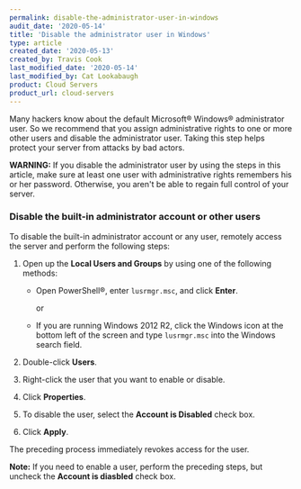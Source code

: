 ```yaml
---
permalink: disable-the-administrator-user-in-windows
audit_date: '2020-05-14'
title: 'Disable the administrator user in Windows'
type: article
created_date: '2020-05-13'
created_by: Travis Cook
last_modified_date: '2020-05-14'
last_modified_by: Cat Lookabaugh
product: Cloud Servers
product_url: cloud-servers
---
```


Many hackers know about the default Microsoft&reg; Windows&reg; administrator user. So
we recommend that you assign administrative rights to one or more other users and disable the
administrator user. Taking this step helps protect your server from attacks by bad actors.

**WARNING:** If you disable the administrator user by using the steps in this article,
make sure at least one user with administrative rights remembers his or her password. Otherwise,
you aren't be able to regain full control of your server.

### Disable the built-in administrator account or other users

To disable the built-in administrator account or any user, remotely access the server and perform the
following steps:

1. Open up the **Local Users and Groups** by using one of the following methods:

    - Open PowerShell&reg;, enter `lusrmgr.msc`, and click **Enter**.
       
      or
       
    - If you are running Windows 2012 R2, click the Windows icon at the bottom left of the screen and
      type `lusrmgr.msc` into the Windows search field.

2. Double-click **Users**.

3. Right-click the user that you want to enable or disable.

4. Click **Properties**.

5. To disable the user, select the **Account is Disabled** check box.

6. Click **Apply**.

The preceding process immediately revokes access for the user.

**Note:** If you need to enable a user, perform the preceding steps, but uncheck the
**Account is diasbled** check box.
